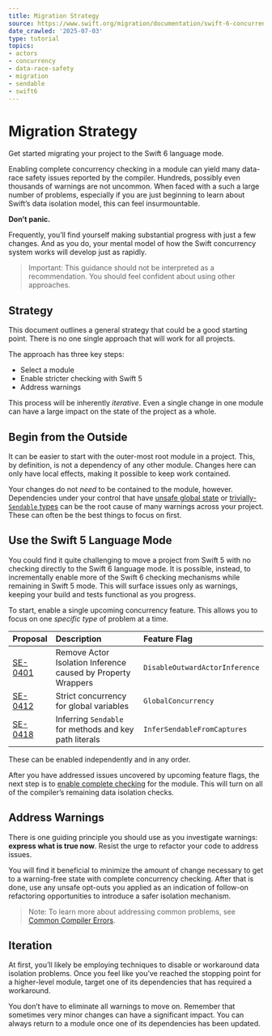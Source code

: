 ```yaml
---
title: Migration Strategy
source: https://www.swift.org/migration/documentation/swift-6-concurrency-migration-guide/migrationstrategy/
date_crawled: '2025-07-03'
type: tutorial
topics:
- actors
- concurrency
- data-race-safety
- migration
- sendable
- swift6
---
```


# Migration Strategy

Get started migrating your project to the Swift 6 language mode.

Enabling complete concurrency checking in a module can yield many data-race safety issues reported by the compiler. Hundreds, possibly even thousands of warnings are not uncommon. When faced with a such a large number of problems, especially if you are just beginning to learn about Swift’s data isolation model, this can feel insurmountable.

**Don’t panic.**

Frequently, you’ll find yourself making substantial progress with just a few changes. And as you do, your mental model of how the Swift concurrency system works will develop just as rapidly.

> Important: This guidance should not be interpreted as a recommendation. You should feel confident about using other approaches.

## Strategy

This document outlines a general strategy that could be a good starting point. There is no one single approach that will work for all projects.

The approach has three key steps:

*   Select a module
*   Enable stricter checking with Swift 5
*   Address warnings

This process will be inherently *iterative*. Even a single change in one module can have a large impact on the state of the project as a whole.

## Begin from the Outside

It can be easier to start with the outer-most root module in a project. This, by definition, is not a dependency of any other module. Changes here can only have local effects, making it possible to keep work contained.

Your changes do not *need* to be contained to the module, however. Dependencies under your control that have [unsafe global state](doc://org.swift.migration.6/documentation/Swift-6-Concurrency-Migration-Guide/CommonProblems#Unsafe-Global-and-Static-Variables) or [trivially-`Sendable` types](doc://org.swift.migration.6/documentation/Swift-6-Concurrency-Migration-Guide/CommonProblems#Implicitly-Sendable-Types) can be the root cause of many warnings across your project. These can often be the best things to focus on first.

## Use the Swift 5 Language Mode

You could find it quite challenging to move a project from Swift 5 with no checking directly to the Swift 6 language mode. It is possible, instead, to incrementally enable more of the Swift 6 checking mechanisms while remaining in Swift 5 mode. This will surface issues only as warnings, keeping your build and tests functional as you progress.

To start, enable a single upcoming concurrency feature. This allows you to focus on one *specific type* of problem at a time.

| Proposal                                                                                                                                                              | Description                                                                               | Feature Flag                         |
| :-------------------------------------------------------------------------------------------------------------------------------------------------------------------- | :---------------------------------------------------------------------------------------- | :----------------------------------- |
| [SE-0401](https://github.com/swiftlang/swift-evolution/blob/main/proposals/0401-remove-property-wrapper-isolation.md)                                              | Remove Actor Isolation Inference caused by Property Wrappers                              | `DisableOutwardActorInference`       |
| [SE-0412](https://github.com/swiftlang/swift-evolution/blob/main/proposals/0412-strict-concurrency-for-global-variables.md)                                              | Strict concurrency for global variables                              | `GlobalConcurrency`       |
| [SE-0418](https://github.com/swiftlang/swift-evolution/blob/main/proposals/0418-inferring-sendable-for-methods.md) | Inferring `Sendable` for methods and key path literals | `InferSendableFromCaptures` |

These can be enabled independently and in any order.

After you have addressed issues uncovered by upcoming feature flags, the next step is to [enable complete checking](doc://org.swift.migration.6/documentation/Swift-6-Concurrency-Migration-Guide/CompleteChecking) for the module. This will turn on all of the compiler’s remaining data isolation checks.

## Address Warnings

There is one guiding principle you should use as you investigate warnings: **express what is true now**. Resist the urge to refactor your code to address issues.

You will find it beneficial to minimize the amount of change necessary to get to a warning-free state with complete concurrency checking. After that is done, use any unsafe opt-outs you applied as an indication of follow-on refactoring opportunities to introduce a safer isolation mechanism.

> Note: To learn more about addressing common problems, see [Common Compiler Errors](doc://org.swift.migration.6/documentation/Swift-6-Concurrency-Migration-Guide/CommonProblems).

## Iteration

At first, you’ll likely be employing techniques to disable or workaround data isolation problems. Once you feel like you’ve reached the stopping point for a higher-level module, target one of its dependencies that has required a workaround.

You don’t have to eliminate all warnings to move on. Remember that sometimes very minor changes can have a significant impact. You can always return to a module once one of its dependencies has been updated.

